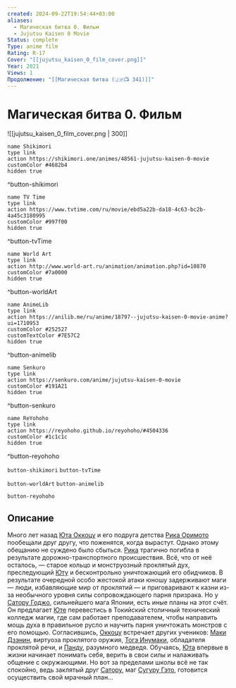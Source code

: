 ```yaml
---
created: 2024-09-22T19:54:44+03:00
aliases:
  - Магическая битва 0. Фильм
  - Jujutsu Kaisen 0 Movie
Status: complete
Type: anime film
Rating: R-17
Cover: "[[jujutsu_kaisen_0_film_cover.png]]"
Year: 2021
Views: 1
Продолжение: "[[Магическая битва (🇯🇵📺 341)]]"
---
```


# Магическая битва 0. Фильм

![[jujutsu_kaisen_0_film_cover.png | 300]]

```button
name Shikimori
type link
action https://shikimori.one/animes/48561-jujutsu-kaisen-0-movie
customColor #4682b4
hidden true
```
^button-shikimori

```button
name TV Time
type link
action https://www.tvtime.com/ru/movie/ebd5a22b-da18-4c63-bc2b-4a45c3180995
customColor #997f00
hidden true
```
^button-tvTime

```button
name World Art
type link
action http://www.world-art.ru/animation/animation.php?id=10870
customColor #7a0000
hidden true
```
^button-worldArt

```button
name AnimeLib
type link
action https://anilib.me/ru/anime/18797--jujutsu-kaisen-0-movie-anime?ui=1710953
customColor #252527
customTextColor #7E57C2
hidden true
```
^button-animelib

```button
name Senkuro
type link
action https://senkuro.com/anime/jujutsu-kaisen-0-movie
customColor #191A21
hidden true
```
^button-senkuro

```button
name ReYohoho
type link
action https://reyohoho.github.io/reyohoho/#4504336
customColor #1c1c1c
hidden true
```
^button-reyohoho



`button-shikimori` `button-tvTime`

`button-worldArt` `button-animelib`

`button-reyohoho`

## Описание

Много лет назад [Юта Оккоцу](https://shikimori.one/characters/168067-yuuta-okkotsu) и его подруга детства [Рика Оримото](https://shikimori.one/characters/189234-rika-orimoto) пообещали друг другу, что поженятся, когда вырастут. Однако этому обещанию не суждено было сбыться. [Рика](https://shikimori.one/characters/189234-rika-orimoto) трагично погибла в результате дорожно-транспортного происшествия. Всё, что от неё осталось, — старое кольцо и монструозный проклятый дух, преследующий [Юту](https://shikimori.one/characters/168067-yuuta-okkotsu) и бесконтрольно уничтожающий его обидчиков. В результате очередной особо жестокой атаки юношу задерживают маги — люди, избавляющие мир от проклятий — и приговаривают к казни из-за необычного уровня силы сопровождающего парня призрака. Но у [Сатору Годжо](https://shikimori.one/characters/164471-satoru-gojou), сильнейшего мага Японии, есть иные планы на этот счёт. Он предлагает [Юте](https://shikimori.one/characters/168067-yuuta-okkotsu) перевестись в Токийский столичный технический колледж магии, где сам работает преподавателем, чтобы направить мощь духа в правильное русло и научить парня уничтожать монстров с его помощью. Согласившись, [Оккоцу](https://shikimori.one/characters/168067-yuuta-okkotsu) встречает других учеников: [Маки Дзэнин](https://shikimori.one/characters/164482-maki-zenin), виртуоза проклятого оружия, [Тогэ Инумаки](https://shikimori.one/characters/164478-toge-inumaki), обладателя проклятой речи, и [Панду](https://shikimori.one/characters/164476-panda), разумного медведя. Обучаясь, [Юта](https://shikimori.one/characters/168067-yuuta-okkotsu) впервые в жизни начинает понимать себя, верить в свои силы и налаживать общение с окружающими. Но вот за пределами школы всё не так спокойно, ведь заклятый друг [Сатору](https://shikimori.one/characters/164471-satoru-gojou), маг [Сугуру Гэто](https://shikimori.one/characters/175542-suguru-getou), готовится осуществить свой мрачный план...
